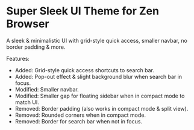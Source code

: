 # Super Sleek UI Theme for Zen Browser

A sleek & minimalistic UI with grid-style quick access, smaller navbar, no border padding & more.

Features:

- Added: Grid-style quick access shortcuts to search bar.
- Added: Pop-out effect & slight background blur when search bar in focus.
- Modified: Smaller navbar.
- Modified: Smaller gap for floating sidebar when in compact mode to match UI.
- Removed: Border padding (also works in compact mode & split view).
- Removed: Rounded corners when in compact mode.
- Removed: Border for search bar when not in focus.
